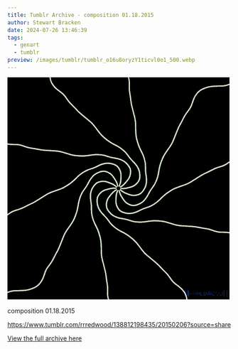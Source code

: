 ```yaml
---
title: Tumblr Archive - composition 01.18.2015  
author: Stewart Bracken
date: 2024-07-26 13:46:39
tags:
  - genart
  - tumblr
preview: /images/tumblr/tumblr_o16u8oryzY1ticvl0o1_500.webp
---
```


![composition 01.18.2015](/images/tumblr/tumblr_o16u8oryzY1ticvl0o1_500.webp)

composition 01.18.2015  

https://www.tumblr.com/rrredwood/138812198435/20150206?source=share

[View the full archive here](https://www.tumblr.com/rrredwood)